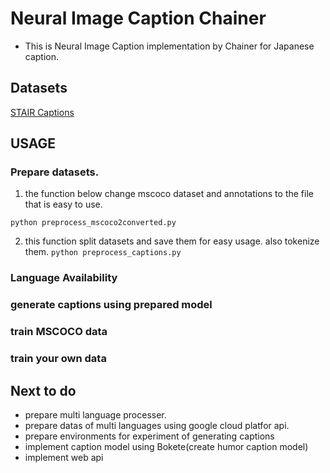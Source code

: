 # Neural Image Caption Chainer
- This is Neural Image Caption implementation by Chainer for Japanese caption.

## Datasets
[STAIR Captions](https://stair-lab-cit.github.io/STAIR-captions-web/)

## USAGE

### Prepare datasets.

1. the function below change mscoco dataset and annotations to the file that is easy to use.

`python preprocess_mscoco2converted.py`

2. this function split datasets and save them for easy usage. also tokenize them.
`python preprocess_captions.py`

### Language Availability

### generate captions using prepared model

### train MSCOCO data

### train your own data


## Next to do
-  prepare multi language processer.
-  prepare datas of multi languages using google cloud platfor api.
-  prepare environments for experiment of generating captions
-  implement caption model using Bokete(create humor caption model)
-  implement web api
